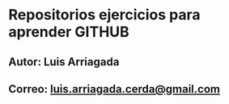 # Repositorios ejercicios para aprender GITHUB
## Autor: Luis Arriagada
## Correo: luis.arriagada.cerda@gmail.com
